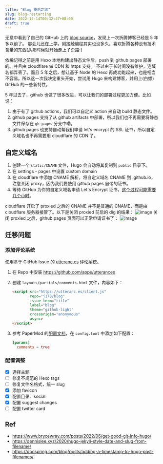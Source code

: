 ```yaml
---
title: "Blog 重启之路"
slug: blog-restarting
date: 2022-12-14T00:32:47+08:00
draft: true
---
```


无意中看到了自己的 GitHub 上的 [blog source](https://github.com/j178/blog)，发现上一次折腾博客已经是 5 年多以前了。
那会儿还在上学，刚接触编程其实也没多久，喜欢折腾各种没有技术含量的东西(从那时候就开始走上了歪路:(

依稀记得之前是用 Hexo 本地构建出静态文件后，push 到 github pages 部署的。并且由 cloudflare 做 CDN 和 https 支持。
不过由于长时间没有维护，连域名都弄丢了。而且 5 年之后，想让基于 Node 的 Hexo 再成功跑起来，也是相当不容易。所以这一次我决定重头开始，尝试用 Hugo 来构建博客，并用上(白嫖) GitHub 的一些新特性。

5 年过去了，github 也做了很多改进，可以让我们的部署过程更加方便。比如说：

1. 由于有了 github actions，我们可以自定义 action 来自动 build 静态文件。
2. github pages 支持了从 github artifacts 中部署，所以我们也不再需要将静态文件保存在 `gh-pages` 分支中嘞。
3. github pages 也支持自动帮我们申请 let's encrypt 的 SSL 证书，所以自定义域名也不再需要用 cloudflare 的 CDN 了。

## 自定义域名

1. 创建一个 `static/CNAME` 文件，Hugo 会自动将其复制到 `public` 目录下。
2. 在 settings - pages 中设置 custom domain
3. 在 cloudflare 中添加 CNAME 解析，将自定义域名 CNAME 到 <your-name>.github.io，注意关闭 proxy，因为我们要使用 github pages 自带的证书。
4. 等待 GitHub 为你的自定义域名申请 Let's Encrypt 证书，[这个过程可能需要几个小时](https://docs.github.com/en/pages/getting-started-with-github-pages/securing-your-github-pages-site-with-https)。

cloudflare 开启了 proxied 之后的 CNAME 并不是普通的 CNAME，而是由 cloudflare 服务器接管了。以下是关闭 proxied 前后的 dig 的结果：
![image](https://user-images.githubusercontent.com/10510431/207522605-cb76812b-f69a-42f3-a7fd-c7930125baaf.png)
关闭 proxied 之后，github pages 页面可以正常申请证书了：
![image](https://user-images.githubusercontent.com/10510431/207522618-00ab0cb3-f3de-4703-bea4-7f050e07f35f.png)

## 迁移问题

### 添加评论系统

使用基于 GitHub Issue 的 [utteranc.es](https://utteranc.es/) 评论系统。

1. 在 Repo 中安装 https://github.com/apps/utterances
2. 创建 `layouts/partials/comments.html` 文件，内容如下：

    ```html
    <script src="https://utteranc.es/client.js"
            repo="j178/blog"
            issue-term="title"
            label="blog"
            theme="github-light"
            crossorigin="anonymous"
            async>
    </script>
    ```

3. 参考 PaperMod 的[配置文档](https://github.com/adityatelange/hugo-PaperMod/wiki/Features#comments)，在 `config.toml` 中添加如下配置：

    ```toml
    [params]
      comments = true
    ```

### 配置调整

- [x] 选择主题
- [ ] 修复不规范的 Hexo tags
- [ ] 修复文件名格式，统一 slug
- [x] 添加 favicon
- [x] 配置目录、social
- [x] 配置 suggest changes
- [ ] 配置 twitter card

## Ref

- https://www.brycewray.com/posts/2022/06/get-good-git-info-hugo/
- https://dennislee.xyz/2020/hugo-jekyll-style-date-and-slug-from-filename/
- https://docspring.com/blog/posts/adding-a-timestamp-to-hugo-post-filenames/
